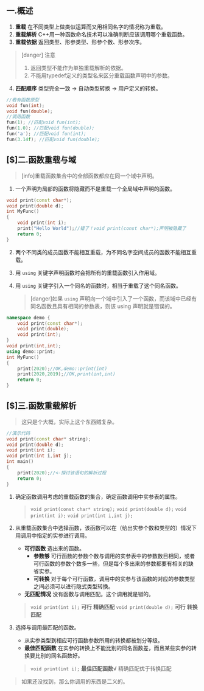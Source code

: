 ## 一.概述
1.	**重载** 在不同类型上做类似运算而又用相同名字的情况称为重载。
2.	**重载解析** C++用一种函数命名技术可以准确判断应该调用哪个重载函数。
3.	**重载依据** 返回类型、形参类型、形参个数、形参次序。
>[danger] 注意
>
>1.	返回类型不能作为单独重载解析的依据。
>2.	不能用typedef定义的类型名来区分重载函数声明中的参数。

4.	**匹配顺序**  类型完全一致 -> 自动类型转换 -> 用户定义的转换。
```c++
//若有函数原型
void fun(int);
void fun(double);
//调用函数
fun(1); //匹配void fun(int);
fun(1.0); //匹配void fun(double);
fun('a'); //匹配void fun(int);
fun(3.14f); //匹配void fun(double);
```

## [$]二.函数重载与域
>[info]重载函数集合中的全部函数都应在同一个域中声明。

1.	一个声明为局部的函数将隐藏而不是重载一个全局域中声明的函数。
```c++
void print(const char*);
void print(double d);
int MyFunc()
{
	void print(int i);
	print("Hello World");//错了！void print(const char*);声明被隐藏了
	return 0;
}
```
2.	两个不同类的成员函数不能相互重载，为不同名字空间成员的函数不能相互重载。
3.	用 `using` 关键字声明函数时会把所有的重载函数引入作用域。
4.	用 `using` 关键字引入一个同名的函数时，相当于重载了这个同名函数。
	
	>[danger]如果 `using` 声明向一个域中引入了一个函数，而该域中已经有同名函数且具有相同的参数表，则该 using 声明就是错误的。
```c++
namespace demo {
	void print(const char*);
	void print(double);
	void print(int);
}
void print(int,int);
using demo::print;
int MyFunc()
{
	print(2020);//OK,demo::print(int)
	print(2020,2019);//OK,print(int,int)
	return 0;
}
```

## [$]三.函数重载解析
> 这只是个大概，实际上这个东西贼复杂。
```c++
//演示代码
void print(const char* string);
void print(double d);
void print(int i);
void print(int i,int j);
int main()
{
	print(2020);//<-探讨该语句的解析过程
	return 0;
}
```

1.	确定函数调用考虑的重载函数的集合，确定函数调用中实参表的属性。
	>`void print(const char* string);`
	>`void print(double d);`
	>`void print(int i);`
	>`void print(int i,int j);`

2.	从重载函数集合中选择函数，该函数可以在（给出实参个数和类型的）情况下用调用中指定的实参进行调用。
	+	**可行函数** 选出来的函数。
		+	**参数够** 可行函数的参数个数与调用的实参表中的参数数目相同，或者可行函数的参数个数多一些，但是每个多出来的参数都要有相关的缺省实参。
		+	**可转换** 对于每个可行函数，调用中的实参与该函数的对应的参数类型之间必须可以进行隐式类型转换。
	+	**无匹配情况** 没有函数与调用匹配。这个调用就是错的。
	>`void print(int i);`  **可行** **精确匹配**
	>`void print(double d);` **可行** **转换匹配**

3.	选择与调用最匹配的函数。
	+	从实参类型到相应可行函数参数所用的转换都被划分等级。
	+	**最佳匹配函数** 在实参的转换上不能比别的同名函数差，而且某些实参的转换要比别的同名函数好。
	>`void print(int i);`  **最佳匹配函数√** 精确匹配优于转换匹配

>如果还没找到，那么你调用的东西是二义的。